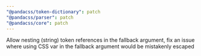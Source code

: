 ```yaml
---
"@pandacss/token-dictionary": patch
"@pandacss/parser": patch
"@pandacss/core": patch
---
```


Allow nesting (string) token references in the fallback argument, fix an issue where using CSS var in the fallback argument would be mistakenly escaped
